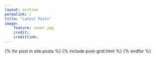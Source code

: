 ```yaml
---
layout: archive
permalink: /
title: "Latest Posts"
image: 
    feature: cover.jpg
    credit:
    creditlink: 
---
```


<div class="tiles">
{% for post in site.posts %}
	{% include post-grid.html %}
{% endfor %}
</div><!-- /.tiles -->
